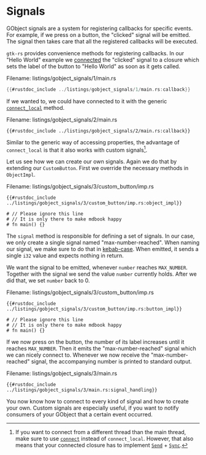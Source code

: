# Signals

GObject signals are a system for registering callbacks for specific events.
For example, if we press on a button, the "clicked" signal will be emitted.
The signal then takes care that all the registered callbacks will be executed.

`gtk-rs` provides convenience methods for registering callbacks.
In our "Hello World" example we [connected](../docs/gtk4/prelude/trait.ButtonExt.html#tymethod.connect_clicked) the "clicked" signal to a closure which sets the label of the button to "Hello World" as soon as it gets called.

<span class="filename">Filename: listings/gobject_signals/1/main.rs</span>

```rust ,no_run
{{#rustdoc_include ../listings/gobject_signals/1/main.rs:callback}}
```

If we wanted to, we could have 
connected to it with the generic [`connect_local`](http://gtk-rs.org/gtk-rs-core/stable/latest/docs/glib/object/trait.ObjectExt.html#tymethod.connect_local) method.

<span class="filename">Filename: listings/gobject_signals/2/main.rs</span>

```rust,no_run
{{#rustdoc_include ../listings/gobject_signals/2/main.rs:callback}}
```

Similar to the generic way of accessing properties, the advantage of `connect_local` is that it also works with custom signals[^1].

Let us see how we can create our own signals.
Again we do that by extending our `CustomButton`.
First we override the necessary methods in `ObjectImpl`.

<span class="filename">Filename: listings/gobject_signals/3/custom_button/imp.rs</span>

```rust,no_run
{{#rustdoc_include ../listings/gobject_signals/3/custom_button/imp.rs:object_impl}}

# // Please ignore this line
# // It is only there to make mdbook happy
# fn main() {}
```

The `signal` method is responsible for defining a set of signals.
In our case, we only create a single signal named "max-number-reached".
When naming our signal, we make sure to do that in [kebab-case](https://wiki.c2.com/?KebabCase).
When emitted, it sends a single `i32` value and expects nothing in return.

We want the signal to be emitted, whenever `number` reaches `MAX_NUMBER`.
Together with the signal we send the value `number` currently holds.
After we did that, we set `number` back to 0.

<span class="filename">Filename: listings/gobject_signals/3/custom_button/imp.rs</span>

```rust,no_run
{{#rustdoc_include ../listings/gobject_signals/3/custom_button/imp.rs:button_impl}}

# // Please ignore this line
# // It is only there to make mdbook happy
# fn main() {}
```

If we now press on the button, the number of its label increases until it reaches `MAX_NUMBER`.
Then it emits the "max-number-reached" signal which we can nicely connect to.
Whenever we now receive the "max-number-reached" signal, the accompanying number is printed to standard output.

<span class="filename">Filename: listings/gobject_signals/3/main.rs</span>

```rust,no_run
{{#rustdoc_include ../listings/gobject_signals/3/main.rs:signal_handling}}
```

You now know how to connect to every kind of signal and how to create your own.
Custom signals are especially useful, if you want to notify consumers of your GObject that a certain event occurred.


[^1]: If you want to connect from a different thread than the main thread, make sure to use [`connect`](http://gtk-rs.org/gtk-rs-core/stable/latest/docs/glib/object/trait.ObjectExt.html#tymethod.connect) instead of `connect_local`. However, that also means that your connected closure has to implement [`Send`](https://doc.rust-lang.org/stable/core/marker/trait.Send.html) + [`Sync`](https://doc.rust-lang.org/stable/core/marker/trait.Sync.html).
